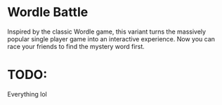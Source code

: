# Wordle Battle

Inspired by the classic Wordle game, this variant turns the massively popular single player game into an interactive experience. Now you can race your friends to find the mystery word first.

# TODO:

Everything lol